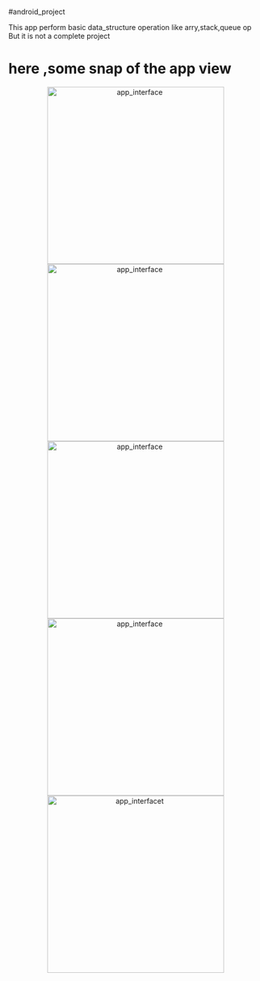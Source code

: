#android_project

<p>This app perform basic data_structure operation like arry,stack,queue op
But it is not a complete project</p>

<h1>here ,some snap of the app view</h1>
<p align="center">
  <img src="andriod_project/sNAP/p1.png" width="350" title="app_interface">
  <img src="andriod_project/sNAP/p2.png" width="350" alt="app_interface">
   <img src="andriod_project/sNAP/p3.png" width="350" title="app_interface">
   <img src="andriod_project/sNAP/p4.png" width="350" title="app_interface">
   <img src="andriod_project/sNAP/p5.png" width="350" title="app_interfacet">
</p>
